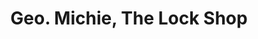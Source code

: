 ---
title: "Geo. Michie, The Lock Shop"
url: /darlington/geo-michie-the-lock-shop/
shop: Schlüsseldienst
---